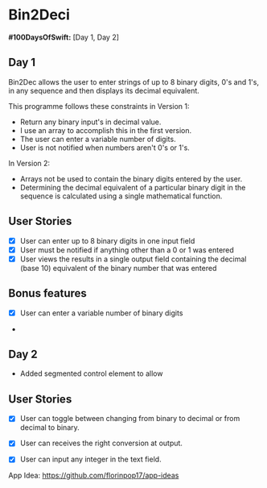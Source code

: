 # Bin2Deci

**#100DaysOfSwift:** [Day 1, Day 2]

## Day 1
Bin2Dec allows the user to enter strings of up to 8 binary digits, 0's
and 1's, in any sequence and then displays its decimal equivalent.

This programme follows these constraints in Version 1:

- Return any binary input's in decimal value.
- I use an array to accomplish this in the first version.
- The user can enter a variable number of digits.
- User is not notified when numbers aren't 0's or 1's.

In Version 2:

-   Arrays not be used to contain the binary digits entered by the user.
-   Determining the decimal equivalent of a particular binary digit in the
    sequence is calculated using a single mathematical function.

## User Stories

-   [x] User can enter up to 8 binary digits in one input field
-   [x] User must be notified if anything other than a 0 or 1 was entered
-   [x] User views the results in a single output field containing the decimal (base 10) equivalent of the binary number that was entered

## Bonus features

-   [x] User can enter a variable number of binary digits
-  

## Day 2
- Added segmented control element to allow 

## User Stories

-   [x] User can toggle between changing from binary to decimal or from decimal to binary.
-   [x] User can receives the right conversion at output.
-   [x] User can input any integer in the text field.


App Idea: https://github.com/florinpop17/app-ideas
